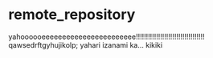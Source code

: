 # remote_repository

yahoooooeeeeeeeeeeeeeeeeeeeeeee!!!!!!!!!!!!!!!!!!!!!!!!!!!!!!!!!!
qawsedrftgyhujikolp;
yahari izanami ka...
kikiki

